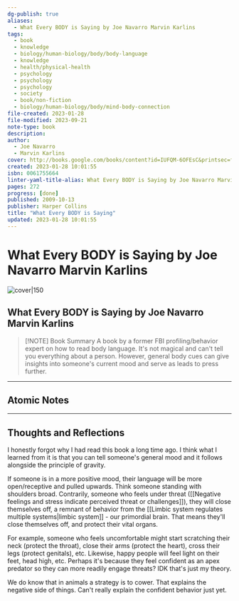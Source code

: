 ```yaml
---
dg-publish: true
aliases:
  - What Every BODY is Saying by Joe Navarro Marvin Karlins
tags:
  - book
  - knowledge
  - biology/human-biology/body/body-language
  - knowledge
  - health/physical-health
  - psychology
  - psychology
  - psychology
  - society
  - book/non-fiction
  - biology/human-biology/body/mind-body-connection
file-created: 2023-01-28
file-modified: 2023-09-21
note-type: book 
description: 
author:
  - Joe Navarro
  - Marvin Karlins
cover: http://books.google.com/books/content?id=IUFQM-6OFEsC&printsec=frontcover&img=1&zoom=1&edge=curl&source=gbs_api
created: 2023-01-28 10:01:55
isbn: 0061755664 
linter-yaml-title-alias: What Every BODY is Saying by Joe Navarro Marvin Karlins
pages: 272
progress: [done]
published: 2009-10-13
publisher: Harper Collins
title: "What Every BODY is Saying"
updated: 2023-01-28 10:01:55
---
```


# What Every BODY is Saying by Joe Navarro Marvin Karlins

![cover|150](http://books.google.com/books/content?id=IUFQM-6OFEsC&printsec=frontcover&img=1&zoom=1&edge=curl&source=gbs_api)

## What Every BODY is Saying by Joe Navarro Marvin Karlins

> [!NOTE] Book Summary
> A book by a former FBI profiling/behavior expert on how to read body language. It's not magical and can't tell you everything about a person. However, general body cues can give insights into someone's current mood and serve as leads to press further.

---

## Atomic Notes

---

## Thoughts and Reflections

I honestly forgot why I had read this book a long time ago. I think what I learned from it is that you can tell someone's general mood and it follows alongside the principle of gravity.

If someone is in a more positive mood, their language will be more open/receptive and pulled upwards. Think someone standing with shoulders broad. Contrarily, someone who feels under threat ([[Negative feelings and stress indicate perceived threat or challenges]]), they will close themselves off, a remnant of behavior from the [[Limbic system regulates multiple systems|limbic system]] - our primordial brain. That means they'll close themselves off, and protect their vital organs.

For example, someone who feels uncomfortable might start scratching their neck (protect the throat), close their arms (protect the heart), cross their legs (protect genitals), etc. Likewise, happy people will feel light on their feet, head high, etc. Perhaps it's because they feel confident as an apex predator so they can more readily engage threats? IDK that's just my theory.

We do know that in animals a strategy is to cower. That explains the negative side of things. Can't really explain the confident behavior just yet.
